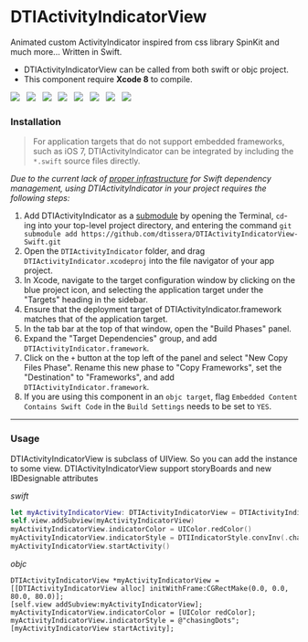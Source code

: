DTIActivityIndicatorView
========================

Animated custom ActivityIndicator inspired from css library SpinKit and much more... 
Written in Swift.

- DTIActivityIndicatorView can be called from both swift or objc project.
- This component require **Xcode 8** to compile.

<img src="Shots/rotatingplane.gif"/> &nbsp; 
<img src="Shots/doublebounce.gif"/> &nbsp;
<img src="Shots/wave.gif"/> &nbsp;
<img src="Shots/wanderingcubes.gif"/> &nbsp;
<img src="Shots/pulse.gif"/> &nbsp;
<img src="Shots/chasingdots.gif"/> &nbsp;
<img src="Shots/spotify.gif"/> &nbsp;
<img src="Shots/wp8.gif"/> &nbsp;

### Installation
> For application targets that do not support embedded frameworks, such as iOS 7, DTIActivityIndicator can be integrated by including the `*.swift` source files directly.

_Due to the current lack of [proper infrastructure](http://cocoapods.org) for Swift dependency management, using DTIActivityIndicator in your project requires the following steps:_

1. Add DTIActivityIndicator as a [submodule](http://git-scm.com/docs/git-submodule) by opening the Terminal, `cd`-ing into your top-level project directory, and entering the command `git submodule add https://github.com/dtissera/DTIActivityIndicatorView-Swift.git`
2. Open the `DTIActivityIndicator` folder, and drag `DTIActivityIndicator.xcodeproj` into the file navigator of your app project.
3. In Xcode, navigate to the target configuration window by clicking on the blue project icon, and selecting the application target under the "Targets" heading in the sidebar.
4. Ensure that the deployment target of DTIActivityIndicator.framework matches that of the application target.
5. In the tab bar at the top of that window, open the "Build Phases" panel.
6. Expand the "Target Dependencies" group, and add `DTIActivityIndicator.framework`.
7. Click on the `+` button at the top left of the panel and select "New Copy Files Phase". Rename this new phase to "Copy Frameworks", set the "Destination" to "Frameworks", and add `DTIActivityIndicator.framework`.
8. If you are using this component in an `objc target`, flag ```Embedded Content Contains Swift Code``` in the `Build Settings` needs to be set to `YES`.

---

### Usage
DTIActivityIndicatorView is subclass of UIView. So you can add the instance to some view.
DTIActivityIndicatorView support storyBoards and new IBDesignable attributes

*swift*
```swift
let myActivityIndicatorView: DTIActivityIndicatorView = DTIActivityIndicatorView(frame: CGRect(x:0.0, y:0.0, width:80.0, height:80.0))
self.view.addSubview(myActivityIndicatorView)
myActivityIndicatorView.indicatorColor = UIColor.redColor()
myActivityIndicatorView.indicatorStyle = DTIIndicatorStyle.convInv(.chasingDots) 
myActivityIndicatorView.startActivity()
```

*objc*
```objc
DTIActivityIndicatorView *myActivityIndicatorView = [[DTIActivityIndicatorView alloc] initWithFrame:CGRectMake(0.0, 0.0, 80.0, 80.0)];
[self.view addSubview:myActivityIndicatorView];
myActivityIndicatorView.indicatorColor = [UIColor redColor];
myActivityIndicatorView.indicatorStyle = @"chasingDots";
[myActivityIndicatorView startActivity];
```

